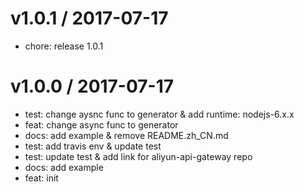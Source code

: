 
v1.0.1 / 2017-07-17
==================

  * chore: release 1.0.1

v1.0.0 / 2017-07-17
===================
  
  * test: change aysnc func to generator & add runtime: nodejs-6.x.x
  * feat: change async func to generator
  * docs: add example & remove README.zh_CN.md
  * test: add travis env & update test
  * test: update test & add link for aliyun-api-gateway repo
  * docs: add example
  * feat: init
